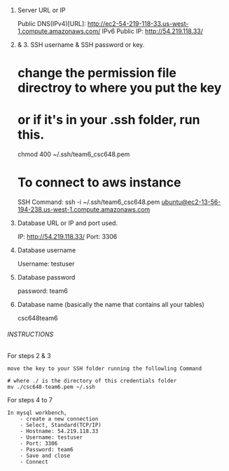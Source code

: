 1.	Server URL or IP

	Public DNS(IPv4)[URL]: http://ec2-54-219-118-33.us-west-1.compute.amazonaws.com/
	IPv6 Public IP: http://54.219.118.33/

2. & 3. SSH username & SSH password or key.

	# change the permission file directroy to where you put the key
	# or if it's in your .ssh folder, run this.
	chmod 400 ~/.ssh/team6_csc648.pem 
	
	# To connect to aws instance
	SSH Command: ssh -i ~/.ssh/team6_csc648.pem ubuntu@ec2-13-56-194-238.us-west-1.compute.amazonaws.com

4.  Database URL or IP and port used.

	IP:		http://54.219.118.33/
	Port: 	3306

5.  Database username

	Username: testuser

6.	Database password

	password: team6

7.	Database name (basically the name that contains all your tables)

	csc648team6

######	INSTRUCTIONS	######

For steps 2 & 3

	move the key to your SSH folder running the followling Command

	# where ./ is the directory of this credentials folder
	mv ./csc648-team6.pem ~/.ssh

For steps 4 to 7

	In mysql workbench, 
		- create a new connection
		- Select, Standard(TCP/IP)
		- Hostname: 54.219.118.33
		- Username: testuser
		- Port: 3306
		- Password: team6
		- Save and close
		- Connect